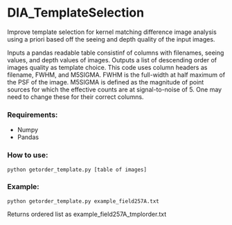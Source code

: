 # DIA_TemplateSelection
Improve template selection for kernel matching difference image analysis using a priori based off the seeing and depth quality of the input images.

Inputs a pandas readable table consistinf of columns with filenames, seeing values, and depth values of images. Outputs a list of descending order of images quality as template choice.
This code uses column headers as filename, FWHM, and M5SIGMA.
    FWHM is the full-width at half maximum of the PSF of the image.
    M5SIGMA is defined as the magnitude of point sources for which the effective counts are at signal-to-noise of 5.
One may need to change these for their correct columns.

### Requirements:

- Numpy
- Pandas

### How to use:
```python getorder_template.py [table of images]```

### Example:
```python getorder_template.py example_field257A.txt```

 Returns ordered list as example_field257A_tmplorder.txt
